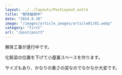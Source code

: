 ```yaml
---
layout: ../../layouts/PostLayout.astro
title: "解体継続中"
date: "2024.9.30"
image: "/images/article_images/article01/01.webp"
category: "first"
url: "/post/post3"
---
```


解体工事が進行中です。

化粧梁の位置を下げて小屋裏スペースを作ります。

サイズもあり、かなりの重さの梁なのでなかなか大変です。
